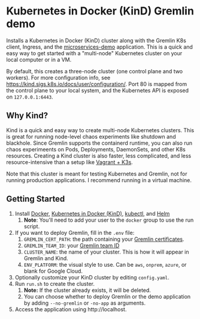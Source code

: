 # Kubernetes in Docker (KinD) Gremlin demo

Installs a Kubernetes in Docker (KinD) cluster along with the Gremlin K8s client, Ingress, and the [microservices-demo](https://github.com/GoogleCloudPlatform/microservices-demo) application. This is a quick and easy way to get started with a "multi-node" Kubernetes cluster on your local computer or in a VM.

By default, this creates a three-node cluster (one control plane and two workers). For more configuration info, see https://kind.sigs.k8s.io/docs/user/configuration/. Port 80 is mapped from the control plane to your local system, and the Kubernetes API is exposed on `127.0.0.1:6443`.

## Why Kind?

Kind is a quick and easy way to create multi-node Kubernetes clusters. This is great for running node-level chaos experiments like shutdown and blackhole. Since Gremlin supports the containerd runtime, you can also run chaos experimeents on Pods, Deployments, DaemonSets, and other K8s resources. Creating a Kind cluster is also faster, less complicated, and less resource-intensive than a setup like [Vagrant + K3s](https://github.com/8bitbuddhist/k3s-gremlin-demo).

Note that this cluster is meant for testing Kubernetes and Gremlin, not for running production applications. I recommend running in a virtual machine.

## Getting Started

1. Install [Docker](https://docs.docker.com/install/), [Kubernetes in Docker (KinD)](https://kind.sigs.k8s.io/), [kubectl](https://kubernetes.io/docs/tasks/tools/install-kubectl/), and [Helm](https://helm.sh/docs/intro/install/)
	1. **Note**: You'll need to add your user to the `docker` group to use the run script.
2. If you want to deploy Gremlin, fill in the `.env` file:
	1. `GREMLIN_CERT_PATH`: the path containing your [Gremlin certificates](https://www.gremlin.com/docs/infrastructure-layer/authentication/#signature-based-authentication).
	2. `GREMLIN_TEAM_ID`: your [Gremlin team ID](https://app.gremlin.com/settings/teams)
	3. `CLUSTER_NAME`: the name of your cluster. This is how it will appear in Gremlin and Kind.
	4. `ENV_PLATFORM`: the visual style to use. Can be `aws`, `onprem`, `azure`, or blank for Google Cloud.
3. Optionally customize your KinD cluster by editing `config.yaml`.
4. Run `run.sh` to create the cluster.
	1. **Note:** If the cluster already exists, it will be deleted.
	2. You can choose whether to deploy Gremlin or the demo application by adding `--no-gremlin` or `-no-app` as arguments.
5. Access the application using http://localhost.